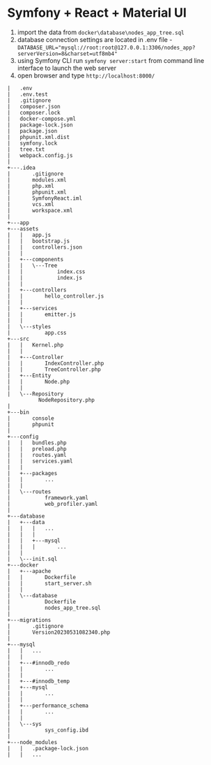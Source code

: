 # Symfony + React + Material UI

1. import the data from ``` docker\database\nodes_app_tree.sql ```
2. database connection settings are located in .env file - ```DATABASE_URL="mysql://root:root@127.0.0.1:3306/nodes_app?serverVersion=8&charset=utf8mb4"```
3. using Symfony CLI run ```symfony server:start``` from command line interface to launch the web server
4. open browser and type ``` http://localhost:8000/ ```

```
|   .env
|   .env.test
|   .gitignore
|   composer.json
|   composer.lock
|   docker-compose.yml
|   package-lock.json
|   package.json
|   phpunit.xml.dist
|   symfony.lock
|   tree.txt
|   webpack.config.js
|   
+---.idea
|       .gitignore
|       modules.xml
|       php.xml
|       phpunit.xml
|       SymfonyReact.iml
|       vcs.xml
|       workspace.xml
|       
+---app
+---assets
|   |   app.js
|   |   bootstrap.js
|   |   controllers.json
|   |   
|   +---components
|   |   \---Tree
|   |           index.css
|   |           index.js
|   |           
|   +---controllers
|   |       hello_controller.js
|   |       
|   +---services
|   |       emitter.js
|   |       
|   \---styles
|           app.css
+---src
|   |	Kernel.php
|   |
|   +---Controller
|   |		IndexController.php
|   |       TreeController.php
|	+---Entity
|	|		Node.php
|	|
|   \---Repository
		  NodeRepository.php
| 
+---bin
|       console
|       phpunit
|       
+---config
|   |   bundles.php
|   |   preload.php
|   |   routes.yaml
|   |   services.yaml
|   |   
|   +---packages
|   |       ...
|   |       
|   \---routes
|           framework.yaml
|           web_profiler.yaml
|           
+---database
|   +---data
|   |   |   ...
|   |   |   
|   |   +---mysql
|   |   |       ...
|   |           
|   \---init.sql
+---docker
|   +---apache
|   |       Dockerfile
|   |       start_server.sh
|   |       
|   \---database
|           Dockerfile
|           nodes_app_tree.sql
|           
+---migrations
|       .gitignore
|       Version20230531082340.php
|       
+---mysql
|   |   ...
|   |   
|   +---#innodb_redo
|   |       ...
|   |       
|   +---#innodb_temp
|   +---mysql
|   |       ...
|   |       
|   +---performance_schema
|   |       ...
|   |       
|   \---sys
|           sys_config.ibd
|           
+---node_modules
|   |   .package-lock.json
|	|	...
```

